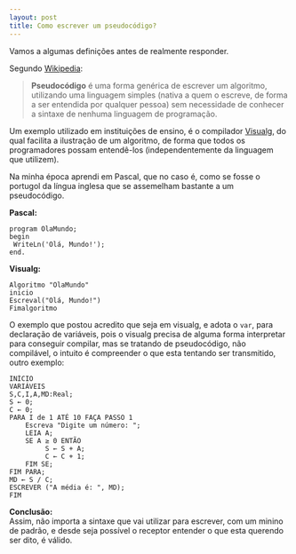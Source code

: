```yaml
---
layout: post
title: Como escrever um pseudocódigo?
---
```

Vamos a algumas definições antes de realmente responder.

Segundo [Wikipedia][1]:

> **Pseudocódigo** é uma forma genérica de escrever um algoritmo, utilizando uma linguagem simples (nativa a quem o escreve, de forma a
> ser entendida por qualquer pessoa) sem necessidade de conhecer a
> sintaxe de nenhuma linguagem de programação.

Um exemplo utilizado em instituições de ensino, é o compilador [Visualg][2], do qual facilita a ilustração de um algoritmo, de forma que todos os programadores possam entendê-los (independentemente da linguagem que utilizem).

Na minha época aprendi em Pascal, que no caso é, como se fosse o portugol da língua inglesa que se assemelham bastante a um pseudocódigo.

**Pascal:**

    program OlaMundo;
    begin
     WriteLn('Olá, Mundo!');
    end.

**Visualg:**

    Algoritmo "OlaMundo"
    inicio
    Escreval("Olá, Mundo!")
    Fimalgoritmo

O exemplo que postou acredito que seja em visualg, e adota o `var`, para declaração de variáveis, pois o visualg precisa de alguma forma interpretar para conseguir compilar, mas se tratando de pseudocódigo, não compilável, o intuito é compreender o que esta tentando ser transmitido, outro exemplo:

    INÍCIO
    VARIÁVEIS
    S,C,I,A,MD:Real;
    S ← 0;
    C ← 0;
    PARA I de 1 ATÉ 10 FAÇA PASSO 1
        Escreva "Digite um número: ";
        LEIA A;
        SE A ≥ 0 ENTÃO
             S ← S + A;
             C ← C + 1;
        FIM SE;
    FIM PARA;
    MD ← S / C;
    ESCREVER ("A média é: ", MD);
    FIM

**Conclusão:**  
Assim, não importa a sintaxe que vai utilizar para escrever, com um minino de padrão, e desde seja possível o receptor entender o que esta querendo ser dito, é válido.


  [1]: https://pt.wikipedia.org/wiki/Pseudoc%C3%B3digo
  [2]: https://pt.wikipedia.org/wiki/Visualg



